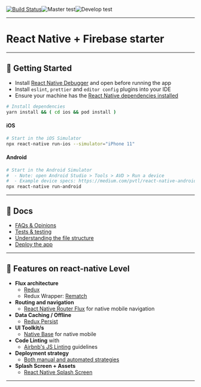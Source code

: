 [![Build Status](https://img.shields.io/endpoint.svg?url=https%3A%2F%2Factions-badge.atrox.dev%2Fmcnamee%2Freact-native-starter-kit%2Fbadge%3Fref%3Dmaster&style=flat)](https://github.com/juanbaez/react-native-starter-kit/actions)![Master test](https://github.com/juanbaez/vexpress/workflows/Test/badge.svg?branch=master)![Develop test](https://github.com/juanbaez/vexpress/workflows/Test/badge.svg?branch=develop)

---

# React Native + Firebase starter
---

## 🚀 Getting Started

 - Install [React Native Debugger](https://github.com/jhen0409/react-native-debugger/releases) and open before running the app
 - Install `eslint`, `prettier` and `editor config` plugins into your IDE
 - Ensure your machine has the [React Native dependencies installed](https://facebook.github.io/react-native/docs/getting-started)

```bash
# Install dependencies
yarn install && ( cd ios && pod install )
```

#### iOS

```bash
# Start in the iOS Simulator
npx react-native run-ios --simulator="iPhone 11"
```

#### Android

```bash
# Start in the Android Simulator
#  - Note: open Android Studio > Tools > AVD > Run a device
#  - Example device specs: https://medium.com/pvtl/react-native-android-development-on-mac-ef7481f65e47#d5da
npx react-native run-android
```

---

## 📖 Docs

- [FAQs & Opinions](documentation/faqs.md)
- [Tests & testing](documentation/testing.md)
- [Understanding the file structure](documentation/file-structure.md)
- [Deploy the app](documentation/deploy.md)

---

## 👋 Features on react-native Level

- __Flux architecture__
    - [Redux](https://redux.js.org/docs/introduction/)
    - Redux Wrapper: [Rematch](https://github.com/rematch/rematch)
- __Routing and navigation__
    - [React Native Router Flux](https://github.com/aksonov/react-native-router-flux) for native mobile navigation
- __Data Caching / Offline__
    - [Redux Persist](https://github.com/rt2zz/redux-persist)
- __UI Toolkit/s__
    - [Native Base](https://nativebase.io/) for native mobile
- __Code Linting__ with
    - [Airbnb's JS Linting](https://github.com/airbnb/javascript) guidelines
- __Deployment strategy__
    - [Both manual and automated strategies](documentation/deploy.md)
- __Splash Screen + Assets__
    - [React Native Splash Screen](https://github.com/crazycodeboy/react-native-splash-screen)

---


